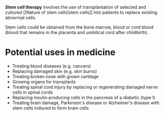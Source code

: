 **Stem cell therapy** involves the use of transplantation of selected and cultured [[Nature of stem cells|stem cells]] into patients to replace existing abnormal cells.

Stem cells could be obtained from the <span class="hi-blue">bone marrow, blood or cord blood</span> (blood that remains in the placenta and umbilical cord after childbirth).

# Potential uses in medicine
- Treating <span class="hi-green">blood diseases</span> (e.g. cancers)
- Replacing <span class="hi-green">damaged skin</span> (e.g. skin burns)
- Treating broken nose with grown <span class="hi-green">cartilage</span>
- Growing organs for transplants
- Treating <span class="hi-green">spinal cord injury</span> by replacing or regenerating damaged nerve cells in spinal cords
- Replacing insulin-producing cells in the pancreas of a diabetic (type I)
- Treating brain damage, Parkinson's disease or Alzheimer's disease with stem cells induced to form brain cells
